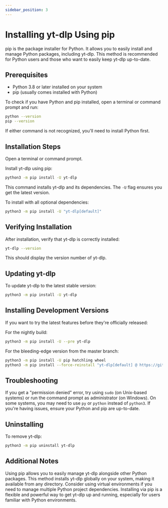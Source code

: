 ```yaml
---
sidebar_position: 3
---
```


# Installing yt-dlp Using pip

pip is the package installer for Python. It allows you to easily install and manage Python packages, including yt-dlp. This method is recommended for Python users and those who want to easily keep yt-dlp up-to-date.

## Prerequisites

- Python 3.8 or later installed on your system
- pip (usually comes installed with Python)

To check if you have Python and pip installed, open a terminal or command prompt and run:

```bash
python --version
pip --version
```

If either command is not recognized, you'll need to install Python first.

## Installation Steps

Open a terminal or command prompt.

Install yt-dlp using pip:

```bash
python3 -m pip install -U yt-dlp
```

This command installs yt-dlp and its dependencies. The `-U` flag ensures you get the latest version.

To install with all optional dependencies:

```bash
python3 -m pip install -U "yt-dlp[default]"
```

## Verifying Installation

After installation, verify that yt-dlp is correctly installed:

```bash
yt-dlp --version
```

This should display the version number of yt-dlp.

## Updating yt-dlp

To update yt-dlp to the latest stable version:

```bash
python3 -m pip install -U yt-dlp
```

## Installing Development Versions

If you want to try the latest features before they're officially released:

For the nightly build:

```bash
python3 -m pip install -U --pre yt-dlp
```

For the bleeding-edge version from the master branch:

```bash
python3 -m pip install -U pip hatchling wheel
python3 -m pip install --force-reinstall "yt-dlp[default] @ https://github.com/yt-dlp/yt-dlp/archive/master.tar.gz"
```

## Troubleshooting

If you get a "permission denied" error, try using `sudo` (on Unix-based systems) or run the command prompt as administrator (on Windows).
On some systems, you may need to use `py` or `python` instead of `python3`.
If you're having issues, ensure your Python and pip are up-to-date.

## Uninstalling

To remove yt-dlp:

```bash
python3 -m pip uninstall yt-dlp
```

## Additional Notes

Using pip allows you to easily manage yt-dlp alongside other Python packages.
This method installs yt-dlp globally on your system, making it available from any directory.
Consider using virtual environments if you need to manage multiple Python project dependencies.
Installing via pip is a flexible and powerful way to get yt-dlp up and running, especially for users familiar with Python environments.
